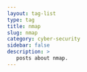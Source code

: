 ```yaml
---
layout: tag-list
type: tag
title: nmap
slug: nmap
category: cyber-security
sidebar: false
description: >
   posts about nmap.
---
```

